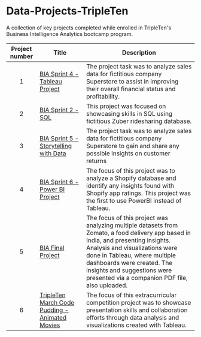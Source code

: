 # Data-Projects-TripleTen
A collection of key projects completed while enrolled in TripleTen's Business Intelligence Analytics bootcamp program.


| Project number | Title | Description |
| :-----------: | ----------- |----------- |
| 1 | [BIA Sprint 4 - Tableau Project](https://github.com/epraniewicz/Data-Projects-TripleTen-/tree/d5b812f2eef3faf77e7bbd3f898a22b5147c5c2f/Sprint%204_Tableau_Project)| The project task was to analyze sales data for fictitious company Superstore to assist in improving their overall financial status and profitability. |
| 2 | [BIA Sprint 2 - SQL](https://github.com/epraniewicz/Data-Projects-TripleTen/tree/606f58d125e029208e6741583bf2c676cb401242/SQL%20Project) | This project was focused on showcasing skills in SQL using fictitious Zuber ridesharing database. |
| 3 | [BIA Sprint 5 - Storytelling with Data](https://github.com/epraniewicz/Data-Projects-TripleTen/tree/f415075cbe8492df0655ec7f6858ed29555804da/Sprint_5_Packet_EP_1712281826) | The project task was to analyze sales data for fictitious company Superstore to gain and share any possible insights on customer returns |
| 4 | [BIA Sprint 6 - Power BI Project](https://github.com/epraniewicz/Data-Projects-TripleTen-/tree/750db223fb3baf214b012075886d3c53c7e92592/EP_BIA_Sprint_6_Project_1713035282)| The focus of this project was to analyze a Shopify database and identify any insights found with Shopify app ratings.  This project was the first to use PowerBI instead of Tableau. |
| 5 | [BIA Final Project](https://github.com/epraniewicz/Data-Projects-TripleTen-/tree/750db223fb3baf214b012075886d3c53c7e92592/Eric_Praniewicz_Final_Project_1715704422) | The focus of this project was analyzing multiple datasets from Zomato, a food delivery app based in India, and presenting insights.  Analysis and visualizations were done in Tableau, where multiple dashboards were created. The insights and suggestions were presented via a companion PDF file, also uploaded. |
| 6 | [TripleTen March Code Pudding - Animated Movies](https://github.com/epraniewicz/Data-Projects-TripleTen/tree/e87fa5ef964e3545b9473fd68fde7f9376775288/TripleTen%20March%20Code%20Pudding%20-%20Animated%20Movies)| The focus of this extracurricular competition project was to showcase presentation skills and collaboration efforts through data analysis and visualizations created with Tableau. |

